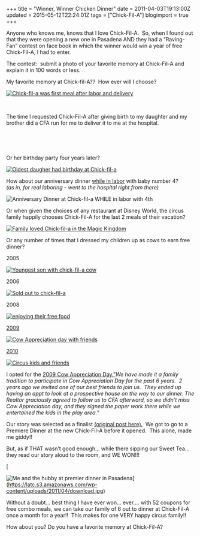 +++
title = "Winner, Winner Chicken Dinner"
date = 2011-04-03T19:13:00Z
updated = 2015-05-12T22:24:01Z
tags = ["Chick-Fil-A"]
blogimport = true 
+++

Anyone who knows me, knows that I love Chick-Fil-A.&#160; So, when I found out that they were opening a new one in Pasadena AND they had a “Raving-Fan” contest on face book in which the winner would win a year of free Chick-Fil-A, I had to enter.

The contest:&#160; submit a photo of your favorite memory at Chick-Fil-A and explain it in 100 words or less.

My favorite memory at Chick-fil-A??&#160; How ever will I choose?

[![Chick-fil-a was first meal after labor and delivery](https://latc.s3.amazonaws.com/wp-content/uploads/2011/04/DSC02532.jpg "Chick-fil-a was first meal after labor and delivery")](https://latc.s3.amazonaws.com/wp-content/uploads/2011/04/DSC02532.jpg)

&#160;

The time I requested Chick-Fil-A after giving birth to my daughter and my brother did a CFA run for me to deliver it to me at the hospital.

&#160;

&#160;

Or her birthday party four years later?

[![Oldest daugher had birthday at Chick-fil-a](https://latc.s3.amazonaws.com/wp-content/uploads/2011/04/IMG_5963.jpg "Oldest daugher had birthday at Chick-fil-a")](https://latc.s3.amazonaws.com/wp-content/uploads/2011/04/IMG_5963.jpg)

How about our anniversary dinner [while in labor](http://lifeatthecircus.com/2010/06/08/birth-story-number-4/) with baby number 4?&#160;&#160;&#160;&#160;&#160; _(as in, for real laboring - went to the hospital right from there)_

![Anniversary Dinner at Chick-fil-a WHILE in labor with 4th](https://latc.s3.amazonaws.com/wp-content/uploads/2010/06/annivdinner.jpg "Anniversary Dinner at Chick-fil-a WHILE in labor with 4th")

Or when given the choices of any restaurant at Disney World, the circus family happily chooses Chick-Fil-A for the last 2 meals of their vacation? 

[![Family loved Chick-fil-a in the Magic Kingdom](https://latc.s3.amazonaws.com/wp-content/uploads/2011/04/IMG_0227.jpg "Family loved Chick-fil-a in the Magic Kingdom")](https://latc.s3.amazonaws.com/wp-content/uploads/2011/04/IMG_0227.jpg)

Or any number of times that I dressed my children up as cows to earn free dinner?

2005

[![Youngest son with chick-fil-a cow](https://latc.s3.amazonaws.com/wp-content/uploads/2011/04/IMG_8590.jpg "Youngest son with chick-fil-a cow")](https://latc.s3.amazonaws.com/wp-content/uploads/2011/04/IMG_8590.jpg)

2006

[![Sold out to chick-fil-a](https://latc.s3.amazonaws.com/wp-content/uploads/2011/04/IMG_2106.jpg "Sold out to chick-fil-a")](https://latc.s3.amazonaws.com/wp-content/uploads/2011/04/IMG_2106.jpg)

2008

[![enjoying their free food](https://latc.s3.amazonaws.com/wp-content/uploads/2011/04/enjoying-their-free-food.jpg "enjoying their free food")](https://latc.s3.amazonaws.com/wp-content/uploads/2011/04/enjoying-their-free-food.jpg)

[2009](http://lifeatthecircus.com/2009/07/13/branded/)

[![Cow Appreciation day with friends](https://latc.s3.amazonaws.com/wp-content/uploads/2011/04/IMG_0105.jpg "Cow Appreciation day with friends")](https://latc.s3.amazonaws.com/wp-content/uploads/2011/04/IMG_0105.jpg)

[2010](http://lifeatthecircus.com/2010/07/09/incase-you-were-wondering/)

[![Circus kids and friends](https://latc.s3.amazonaws.com/wp-content/uploads/2011/04/IMG_1167.jpg "Circus kids and friends")](https://latc.s3.amazonaws.com/wp-content/uploads/2011/04/IMG_1167.jpg)

I opted for the [2009 Cow Appreciation Day.”](http://lifeatthecircus.com/2009/07/13/branded/)_We have made it a family tradition to participate in Cow Appreciation Day for the past 6 years.&#160; 2 years ago we invited one of our best friends to join us.&#160; They ended up having an appt to look at a prospective house on the way to our dinner. The Realtor graciously agreed to follow us to CFA afterward, so we didn't miss Cow Appreciation day, and they signed the paper work there while we entertained the kids in the play area.”_

Our story was selected as a finalist [(original post here).](http://lifeatthecircus.com/2009/07/13/branded/)&#160; We got to go to a Premiere Dinner at the new Chick-Fil-A before it opened.&#160; This alone, made me giddy!!&#160; 

But, as if THAT wasn’t good enough… while there sipping our Sweet Tea… they read our story aloud to the room, and WE WON!!! 

[

![Me and the hubby at premier dinner in Pasadena](https://latc.s3.amazonaws.com/wp-content/uploads/2011/04/download.jpg "Me and the hubby at premier dinner in Pasadena")](https://latc.s3.amazonaws.com/wp-content/uploads/2011/04/download.jpg) 

Without a doubt… best thing I have ever won… ever…. with 52 coupons for free combo meals, we can take our family of 6 out to dinner at Chick-Fil-A once a month for a year!!&#160; This makes for one VERY happy circus family!!

How about you? Do you have a favorite memory at Chick-Fil-A?
